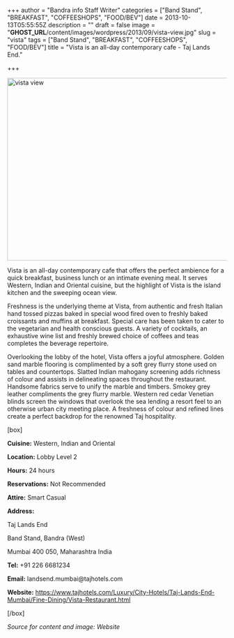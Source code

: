 +++
author = "Bandra info Staff Writer"
categories = ["Band Stand", "BREAKFAST", "COFFEESHOPS", "FOOD/BEV"]
date = 2013-10-13T05:55:55Z
description = ""
draft = false
image = "__GHOST_URL__/content/images/wordpress/2013/09/vista-view.jpg"
slug = "vista"
tags = ["Band Stand", "BREAKFAST", "COFFEESHOPS", "FOOD/BEV"]
title = "Vista is an all-day contemporary cafe - Taj Lands End."

+++


<p><a href="https://i0.wp.com/bandra.info/wp-content/uploads/2013/09/vista-view.jpg?ssl=1"><img loading="lazy" class="size-full wp-image-4211 aligncenter" alt="vista view" src="https://i0.wp.com/bandra.info/wp-content/uploads/2013/09/vista-view.jpg?resize=600%2C418&#038;ssl=1" width="600" height="418" srcset="https://i0.wp.com/bandra.info/wp-content/uploads/2013/09/vista-view.jpg?w=600&amp;ssl=1 600w, https://i0.wp.com/bandra.info/wp-content/uploads/2013/09/vista-view.jpg?resize=300%2C209&amp;ssl=1 300w" sizes="(max-width: 600px) 100vw, 600px" data-recalc-dims="1" /></a></p>
<p>Vista is an all-day contemporary cafe that offers the perfect ambience for a quick breakfast, business lunch or an intimate evening meal. It serves Western, Indian and Oriental cuisine, but the highlight of Vista is the island kitchen and the sweeping ocean view.</p>
<p>Freshness is the underlying theme at Vista, from authentic and fresh Italian hand tossed pizzas baked in special wood fired oven to freshly baked croissants and muffins at breakfast. Special care has been taken to cater to the vegetarian and health conscious guests. A variety of cocktails, an exhaustive wine list and freshly brewed choice of coffees and teas completes the beverage repertoire.</p>
<p>Overlooking the lobby of the hotel, Vista offers a joyful atmosphere. Golden sand marble flooring is complimented by a soft grey flurry stone used on tables and countertops. Slatted Indian mahogany screening adds richness of colour and assists in delineating spaces throughout the restaurant. Handsome fabrics serve to unify the marble and timbers. Smokey grey leather compliments the grey flurry marble. Western red cedar Venetian blinds screen the windows that overlook the sea lending a resort feel to an otherwise urban city meeting place. A freshness of colour and refined lines create a perfect backdrop for the renowned Taj hospitality.</p>
<p>[box]</p>
<p><b>Cuisine:</b> Western, Indian and Oriental</p>
<p><b>Location:</b> Lobby Level 2</p>
<p><b>Hours:</b> 24 hours</p>
<p><b>Reservations:</b> Not Recommended</p>
<p><b>Attire:</b> Smart Casual</p>
<p><b>Address:</b></p>
<p>Taj Lands End</p>
<p>Band Stand, Bandra (West)</p>
<p>Mumbai 400 050, Maharashtra India</p>
<p><b>Tel:</b> +91 226 6681234</p>
<p><b>Email:</b> landsend.mumbai@tajhotels.com</p>
<p><b>Website:</b> <a href="https://www.tajhotels.com/Luxury/City-Hotels/Taj-Lands-End-Mumbai/Fine-Dining/Vista-Restaurant.html">https://www.tajhotels.com/Luxury/City-Hotels/Taj-Lands-End-Mumbai/Fine-Dining/Vista-Restaurant.html</a></p>
<p>[/box]</p>
<p><i>Source for content and image: Website</i></p>



